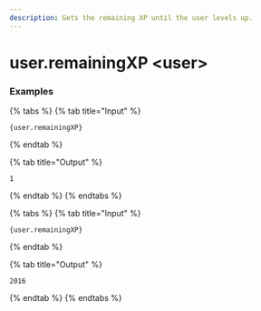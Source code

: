 ```yaml
---
description: Gets the remaining XP until the user levels up.
---
```


# user.remainingXP \<user\>

### Examples

{% tabs %}
{% tab title="Input" %}

```text
{user.remainingXP}
```

{% endtab %}

{% tab title="Output" %}

```text
1
```

{% endtab %}
{% endtabs %}

{% tabs %}
{% tab title="Input" %}

```text
{user.remainingXP}
```

{% endtab %}

{% tab title="Output" %}

```text
2016
```

{% endtab %}
{% endtabs %}
